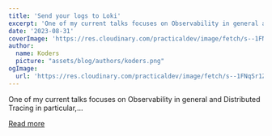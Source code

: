 ```yaml
---
title: 'Send your logs to Loki'
excerpt: 'One of my current talks focuses on Observability in general and Distributed Tracing in particular,...'
date: '2023-08-31'
coverImage: 'https://res.cloudinary.com/practicaldev/image/fetch/s--1FNqSr1Z--/c_imagga_scale,f_auto,fl_progressive,h_420,q_auto,w_1000/https://dev-to-uploads.s3.amazonaws.com/uploads/articles/4uv6dcthxxlwv0xofu0u.jpg'
author:
  name: Koders
  picture: "assets/blog/authors/koders.png"
ogImage:
  url: 'https://res.cloudinary.com/practicaldev/image/fetch/s--1FNqSr1Z--/c_imagga_scale,f_auto,fl_progressive,h_420,q_auto,w_1000/https://dev-to-uploads.s3.amazonaws.com/uploads/articles/4uv6dcthxxlwv0xofu0u.jpg'
---
```


One of my current talks focuses on Observability in general and Distributed Tracing in particular,...

[Read more](https://dev.to/nfrankel/send-your-logs-to-loki-2ko3)
